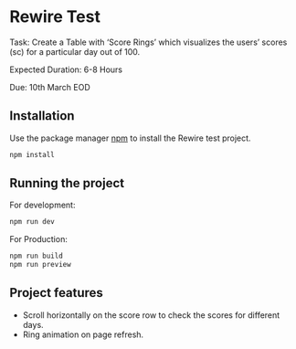 # Rewire Test

Task: Create a Table with ‘Score Rings’ which visualizes the users’ scores (sc) for a
particular day out of 100.

Expected Duration: 6-8 Hours

Due: 10th March EOD

## Installation

Use the package manager [npm](https://www.npmjs.com/) to install the Rewire test project.

```bash
npm install
```

## Running the project

For development:

```bash
npm run dev
```

For Production:

```bash
npm run build
npm run preview
```

## Project features

- Scroll horizontally on the score row to check the scores for different days.
- Ring animation on page refresh.